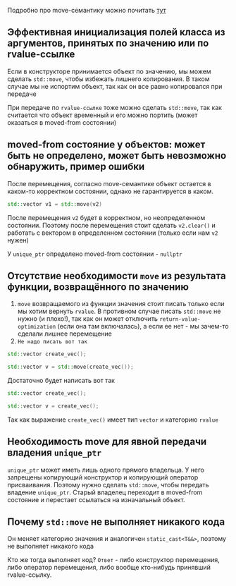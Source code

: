 Подробно про move-семантику можно почитать [тут](https://drive.google.com/file/d/1Pq5aPj6sIkDfRrXDEqX57DS-ZUWkJsYJ/view)

## Эффективная инициализация полей класса из аргументов, принятых по значению или по rvalue-ссылке
Если в конструкторе принимается объект по значению, мы можем сделать `std::move`, чтобы избежать лишнего копирования. В таком случае мы не испортим объект, так как он все равно копировался при передаче

При передаче по `rvalue-ссылке` тоже можно сделать `std::move`, так как считается что объект временный и его можно портить (может оказаться в moved-from состоянии)

## moved-from состояние у объектов: может быть не определено, может быть невозможно обнаружить, пример ошибки
После перемещения, согласно move-семантике объект остается в каком-то корректном состоянии, однако не гарантируется в каком.
```C++
std::vector v1 = std::move(v2)
```
После перемещения `v2` будет в корректном, но неопределенном состоянии. Поэтому после перемещения стоит сделать `v2.clear()` и работать с вектором в определенном состоянии (только если нам `v2` нужен)

У `unique_ptr` определено moved-from состоянии - `nullptr`

## Отсутствие необходимости `move` из результата функции, возвращённого по значению
1. `move` возвращаемого из функции значения стоит писать только если мы хотим вернуть `rvalue`. В противном случае писать `std::move` не нужно (и плохо!), так как он может отключить `return-value-optimization` (если она там включалась), а если ее нет - мы зачем-то сделали лишнее перемещение
2. `Не надо писать вот так`
```C++
std::vector create_vec();

std::vector v = std::move(create_vec());
```
Достаточно будет написать вот так
```C++
std::vector create_vec();

std::vector v = create_vec();
```
Так как выражение `create_vec()` имеет тип `vector` и категорию `rvalue`

## Необходимость move для явной передачи владения `unique_ptr`
`unique_ptr` может иметь лишь одного прямого владельца. У него запрещены копирующий конструктор и копирующий оператор присваивания. Поэтому нужно сделать `std::move`, чтобы передать владение `unique_ptr`. Старый владелец переходит в moved-from состояние и перестает ссылаться на изначальный объект.

## Почему `std::move` не выполняет никакого кода
Он меняет категорию значения и аналогичен `static_cast<T&&>`, поэтому не выполняет никакого кода

Кто же тогда выполняет код? `Ответ` - либо конструктор перемещения, либо оператор перемещения, либо вообще кто-нибудь принявший rvalue-ссылку.
